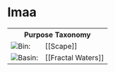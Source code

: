 <!-- wiki-header-section:start -->
# Imaa

<!-- wiki-header-section:end -->

<!-- taxonomy-table-section:start -->
<div class="taxonomy-table">
  <table>
    <tr>
      <th colspan="3">Purpose Taxonomy</th>
    </tr>
    <tr>
      <td class="taxon-label"><img src="svg/bin.svg" class="taxon-icon">Bin:</td>
      <td class="taxon-content" colspan="2">[[Scape]]</td>
    </tr>
    <tr>
      <td class="taxon-label"><img src="svg/basin.svg" class="taxon-icon">Basin:</td>
      <td class="taxon-content" colspan="2">[[Fractal Waters]]</td>
    </tr>
  </table>
</div>
<!-- taxonomy-table-section:end -->

<!--
**Imaa** is a [[Godan]] term meaning "endgame," describing the state of extremism a plane experiences as it nears its ultimate conclusion. This period is a universal indicator of the impending death or transformation of a plane, akin to the conclusion of a [[Bin]] or a [[Holoscape|Hollow Purpose]].

<!-- ## Characteristics of Imaa as a Planar Event
Imaa marks the point where a plane undergoes significant changes as it approaches its end. This transformation is often accompanied by heightened activity, conflicts, or natural phenomena that reflect the plane's inherent themes and challenges. During Imaa, the forces within a plane reach their peak, pushing the boundaries of stability. This extremism can manifest as intensified weather, increased magical activity, or dramatic shifts in the ecosystem. Ultimately, Imaa is the culmination of forces and entities within the plane, leading to a climax that drives the plane toward its resolution and highlights its core dynamics and conflicts.
-->
<!-- ## Role of Imaa in the Universe

Imaa acts as a clear sign of an impending shift within the Omnis, signaling that a plane is nearing its end and preparing for transformation or dissolution. The intensity of Imaa propels the plane and its inhabitants toward adaptation and change, fostering resilience and evolution in response to the approaching conclusion. By amplifying the themes and conflicts that define the plane, Imaa offers insight into the broader dynamics at play within the universe and highlights the interconnectedness of all planes.
-->
<!-- ## Related Concepts

- [[Soul Imaa]]: Imaa can also apply to souls, indicating a state of extremism and transformation in a soul's journey.
- [[Holoscape|Hollow Purpose]]: Imaa is similar to the Holoscape, which marks the death or transformation of a bin within the Scape.
-->